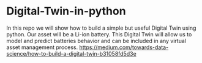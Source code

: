 # Digital-Twin-in-python
In this repo we will show how to build a simple but useful Digital Twin using python. Our asset will be a Li-ion battery. This Digital Twin will allow us to model and predict batteries behavior and can be included in any virtual asset management process.
https://medium.com/towards-data-science/how-to-build-a-digital-twin-b31058fd5d3e
